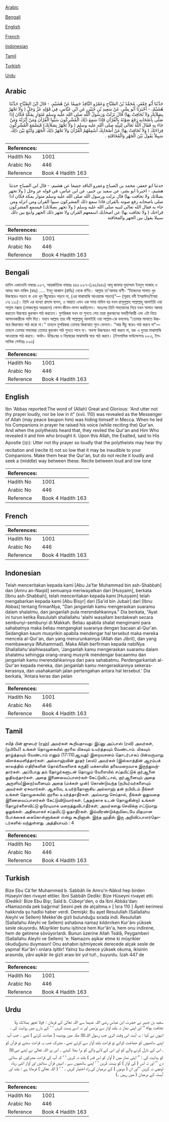 [Arabic](#arabic)

[Bengali](#bengali)

[English](#english)

[French](#french)

[Indonesian](#indonesian)

[Tamil](#tamil)

[Turkish](#turkish)

[Urdu](#urdu)

## Arabic


<div dir="rtl" lang="ar" style={{fontSize:'larger',backgroundColor:'#f8f9fa',padding:20}}>
حَدَّثَنَا أَبُو جَعْفَرٍ، مُحَمَّدُ بْنُ الصَّبَّاحِ وَعَمْرٌو النَّاقِدُ جَمِيعًا عَنْ هُشَيْمٍ، - قَالَ ابْنُ الصَّبَّاحِ حَدَّثَنَا هُشَيْمٌ، - أَخْبَرَنَا أَبُو بِشْرٍ، عَنْ سَعِيدِ بْنِ جُبَيْرٍ، عَنِ ابْنِ عَبَّاسٍ، فِي قَوْلِهِ عَزَّ وَجَلَّ ‏(‏ وَلاَ تَجْهَرْ بِصَلاَتِكَ وَلاَ تُخَافِتْ بِهَا‏)‏ قَالَ نَزَلَتْ وَرَسُولُ اللَّهِ صلى الله عليه وسلم مُتَوَارٍ بِمَكَّةَ فَكَانَ إِذَا صَلَّى بِأَصْحَابِهِ رَفَعَ صَوْتَهُ بِالْقُرْآنِ فَإِذَا سَمِعَ ذَلِكَ الْمُشْرِكُونَ سَبُّوا الْقُرْآنَ وَمَنْ أَنْزَلَهُ وَمَنْ جَاءَ بِهِ فَقَالَ اللَّهُ تَعَالَى لِنَبِيِّهِ صلى الله عليه وسلم ‏(‏ وَلاَ تَجْهَرْ بِصَلاَتِكَ‏)‏ فَيَسْمَعَ الْمُشْرِكُونَ قِرَاءَتَكَ ‏(‏ وَلاَ تُخَافِتْ بِهَا‏)‏ عَنْ أَصْحَابِكَ أَسْمِعْهُمُ الْقُرْآنَ وَلاَ تَجْهَرْ ذَلِكَ الْجَهْرَ وَابْتَغِ بَيْنَ ذَلِكَ سَبِيلاً يَقُولُ بَيْنَ الْجَهْرِ وَالْمُخَافَتَةِ ‏.‏
</div>
<div style={{backgroundColor:'#f8f9fa',padding:20, marginBottom: 10}}><table> <thead> <tr> <th>References:</th> <th></th> </tr> </thead> <tbody><tr><td>Hadith No</td><td>1001</td></tr><tr><td>Arabic No</td><td>446</td></tr><tr><td>Reference</td><td>Book 4 Hadith 163</td></tr></tbody></table></div>


<div dir="rtl" lang="ar" style={{fontSize:'larger',backgroundColor:'#f8f9fa',padding:20}}>
حدثنا ابو جعفر، محمد بن الصباح وعمرو الناقد جميعا عن هشيم، - قال ابن الصباح حدثنا هشيم، - اخبرنا ابو بشر، عن سعيد بن جبير، عن ابن عباس، في قوله عز وجل ( ولا تجهر بصلاتك ولا تخافت بها) قال نزلت ورسول الله صلى الله عليه وسلم متوار بمكة فكان اذا صلى باصحابه رفع صوته بالقران فاذا سمع ذلك المشركون سبوا القران ومن انزله ومن جاء به فقال الله تعالى لنبيه صلى الله عليه وسلم ( ولا تجهر بصلاتك) فيسمع المشركون قراءتك ( ولا تخافت بها) عن اصحابك اسمعهم القران ولا تجهر ذلك الجهر وابتغ بين ذلك سبيلا يقول بين الجهر والمخافتة
</div>
<div style={{backgroundColor:'#f8f9fa',padding:20, marginBottom: 10}}><table> <thead> <tr> <th>References:</th> <th></th> </tr> </thead> <tbody><tr><td>Hadith No</td><td>1001</td></tr><tr><td>Arabic No</td><td>446</td></tr><tr><td>Reference</td><td>Book 4 Hadith 163</td></tr></tbody></table></div>

## Bengali


<div dir="ltr" lang="bn" style={{fontSize:'larger',backgroundColor:'#f8f9fa',padding:20}}>
হাদিস একাডেমি নাম্বারঃ ৮৮৭, আন্তর্জাতিক নাম্বারঃ ৪৪৬ ৮৮৭-(১৪৫/৪৪৬) আবূ জাফার মুহাম্মাদ ইবনুস্ সাব্বাহ ও আমর আন নাকিদ (রহঃ) ..... ইবনু আব্বাস (রাযিঃ) থেকে বর্ণিত। আল্লাহ তা'আলার বাণী- “নিজেদের সালাত খুব উচ্চস্বরেও পড়বে না এবং খুব নীচুস্বরেও পড়বে না, (এর মাঝামাঝি আওয়াজে পড়বে)"— (সূরাহ বনী ইসরাঈল/ইসরা ১৭ঃ ১১০)। তিনি এর ব্যাখ্যা প্রসঙ্গে বলেন, এ আয়াত এমন এক সময় নাযিল হয় যখন রাসূলুল্লাহ সাল্লাল্লাহু আলাইহি ওয়া সাল্লাম মক্কায় (লোকচক্ষুর অন্তরালে) গোপন জীবন-যাপন করছিলেন। অতঃপর তিনি সাহাবাদের নিয়ে যখন সালাত আদায় করতেন উচ্চস্বরে কুরআন পাঠ করতেন। মুশরিকরা যখন তা শুনতে পেত তারা কুরআনের অবতীর্ণকারী এবং এটা নিয়ে আগমনকারীকে গালি দিত। মহান আল্লাহ তার নবী সাল্লাল্লাহু আলাইহি ওয়া সাল্লাম-কে বললেনঃ "তোমার সালাতে উচ্চস্বরে কিরাআত পাঠ করো না।" তাহলে মুশরিকরা তোমার কিরাআত শুনে ফেলবে। “আর নীচু স্বরেও পাঠ করবে না”— তাহলে তোমার সাহাবারা তোমার কুরআন পাঠ শুনতে পাবে না। অবশ্য উচ্চস্বরেও পাঠ করবে না, বরং এ দুয়ের মাঝামাঝি আওয়াজে পাঠ করবে। অর্থাৎ- উচ্চৈঃস্বর ও নিম্নস্বরের মাঝামাঝি স্বরে পাঠ করবে। (ইসলামিক ফাউন্ডেশনঃ ৮৮৩, ইসলামিক সেন্টারঃ ৮৯৬)
</div>
<div style={{backgroundColor:'#f8f9fa',padding:20, marginBottom: 10}}><table> <thead> <tr> <th>References:</th> <th></th> </tr> </thead> <tbody><tr><td>Hadith No</td><td>1001</td></tr><tr><td>Arabic No</td><td>446</td></tr><tr><td>Reference</td><td>Book 4 Hadith 163</td></tr></tbody></table></div>

## English


<div dir="ltr" lang="en" style={{fontSize:'larger',backgroundColor:'#f8f9fa',padding:20}}>
Ibn 'Abbas reported:The word of (Allah) Great and Glorious: 'And utter not thy prayer loudly, nor be low in it" (xvii. 110) was revealed as the Messenger of Allah (may peace beupon him) was hiding himself in Mecca. When he led his Companions in prayer he raised his voice (while reciting the) Qur'an. And when the polytheists heard that, they reviled the Qur'an and Him Who revealed it and him who brought it. Upon this Allah, the Exalted, said to His Apostle (ﷺ): Utter not thy prayer so loudly that the polytheists may hear thy recitation and (recite it) not so low that it may be inaudible to your Companions. Make them hear the Qur'an, but do not recite it loudly and seek a (middle) way between these. Recite between loud and low tone
</div>
<div style={{backgroundColor:'#f8f9fa',padding:20, marginBottom: 10}}><table> <thead> <tr> <th>References:</th> <th></th> </tr> </thead> <tbody><tr><td>Hadith No</td><td>1001</td></tr><tr><td>Arabic No</td><td>446</td></tr><tr><td>Reference</td><td>Book 4 Hadith 163</td></tr></tbody></table></div>

## French


<div dir="ltr" lang="fr" style={{fontSize:'larger',backgroundColor:'#f8f9fa',padding:20}}>

</div>
<div style={{backgroundColor:'#f8f9fa',padding:20, marginBottom: 10}}><table> <thead> <tr> <th>References:</th> <th></th> </tr> </thead> <tbody><tr><td>Hadith No</td><td>1001</td></tr><tr><td>Arabic No</td><td>446</td></tr><tr><td>Reference</td><td>Book 4 Hadith 163</td></tr></tbody></table></div>

## Indonesian


<div dir="ltr" lang="id" style={{fontSize:'larger',backgroundColor:'#f8f9fa',padding:20}}>
Telah menceritakan kepada kami [Abu Ja'far Muhammad bin ash-Shabbah] dan [Amru an-Naqid] semuanya meriwayatkan dari [Husyaim], berkata [Ibnu ash-Shabbah], telah menceritakan kepada kami [Husyaim] telah mengabarkan kepada kami [Abu Bisyr] dari [Sa'id bin Jubair] dari [Ibnu Abbas] tentang firmanNya, "Dan janganlah kamu mengeraskan suaramu dalam shalatmu, dan janganlah pula merendahkannya." Dia berkata, "Ayat ini turun ketika Rasululah shallallahu 'alaihi wasallam berdakwah secara sembunyi-sembunyi di Makkah. Beliau apabila shalat mengimami para sahabatnya maka beliau mengangkat suaranya dengan bacaan al-Qur'an. Sedangkan kaum musyrikin apabila mendengar hal tersebut maka mereka mencela al-Qur'an, dan yang menurunkannya (Allah dan Jibril), dan yang membawanya (Muhammad). Maka Allah berfirman kepada nabiNya Shallallahu'alaihiwasallam, 'Janganlah kamu mengeraskan suaramu dalam shalatmu sehingga orang-orang musyrik mendengar bacaanmu dan janganlah kamu merendahkannya dari para sahabatmu. Perdengarkanlah al-Qur'an kepada mereka, dan janganlah kamu mengeraskannya sekeras-kerasnya, dan usahakanlah jalan pertengahan antara hal tersebut.' Dia berkata, 'Antara keras dan pelan
</div>
<div style={{backgroundColor:'#f8f9fa',padding:20, marginBottom: 10}}><table> <thead> <tr> <th>References:</th> <th></th> </tr> </thead> <tbody><tr><td>Hadith No</td><td>1001</td></tr><tr><td>Arabic No</td><td>446</td></tr><tr><td>Reference</td><td>Book 4 Hadith 163</td></tr></tbody></table></div>

## Tamil


<div dir="ltr" lang="ta" style={{fontSize:'larger',backgroundColor:'#f8f9fa',padding:20}}>
சயீத் பின் ஜுபைர் (ரஹ்) அவர்கள் கூறியதாவது: இப்னு அப்பாஸ் (ரலி) அவர்கள், (நபியே!) உங்கள் தொழுகையில் குரலை மிகவும் உயர்த்தவும் வேண்டாம். மிகவும் தாழ்த்தவும் வேண்டாம் எனும் (17:110ஆவது) இறைவசனம் தொடர்பாகப் பின்வருமாறு விளக்கமளித்தார்கள்: அல்லாஹ்வின் தூதர் (ஸல்) அவர்கள் (இஸ்லாத்தின் ஆரம்பக் காலத்தில் எதிரிகளின் தொல்லைகளைக் கருதி) மக்காவில் தலைமறைவாக இருந்துவந்தார்கள். அப்போது தம் தோழர்களுடன் தொழும் வேளையில் சப்தமிட்டுக் குர்ஆனை ஓதிவந்தார்கள். அதை இணைவைப்பாளர்கள் கேட்டுவிட்டால், குர்ஆனையும் அதை அருளிய(இறை)வனையும் அதை (மக்கள் முன்) கொண்டுவந்த (நபிய)வர்களையும் அவர்கள் ஏசுவார்கள். ஆகவே, உயர்ந்தோனாகிய அல்லாஹ் தன் நபியிடம் நீங்கள் உங்கள் தொழுகையில் குரலை உயர்த்தாதீர்கள். அவ்வாறு செய்தால், நீங்கள் ஓதுவதை இணைவைப்பாளர்கள் கேட்டுவிடுவார்கள். (அதற்காக உடன் தொழுகின்ற) உங்கள் தோழர்களைவிட்டு ஒரேடியாக மறைத்துவிடாதீர்கள்; அவர்களது செவிக்கு எட்டுமாறு ஓதுங்கள். அதிகமாகச் சப்தமிட்டு ஓதாதீர்கள். இவ்விரண்டுக்குமிடையே மிதமான போக்கைக் கைகொள்ளுங்கள் என்று கூறினான். இந்த ஹதீஸ் இரு அறிவிப்பாளர்தொடர்களில் வந்துள்ளது. அத்தியாயம் : 4
</div>
<div style={{backgroundColor:'#f8f9fa',padding:20, marginBottom: 10}}><table> <thead> <tr> <th>References:</th> <th></th> </tr> </thead> <tbody><tr><td>Hadith No</td><td>1001</td></tr><tr><td>Arabic No</td><td>446</td></tr><tr><td>Reference</td><td>Book 4 Hadith 163</td></tr></tbody></table></div>

## Turkish


<div dir="ltr" lang="tr" style={{fontSize:'larger',backgroundColor:'#f8f9fa',padding:20}}>
Bize Ebu Câ'fer Muhammed b. Sabbâh ile Amru'n-Nâkıd hep birden Hüseyin'den rivayet ettiler. İbni Sabbâh Dediki: Bize Hüseyni rivayet etti. (Dediki): Bize Ebu Bişr, Saîd b. Cübeyr'den, o da İbni Abbâs'dan: «Namazında pek bağırma! Sesini pek de alçaltma.» [ İsra 110 ] Âyeti kerimesi hakkında şu hadîsi haber verdi. Demişki: Bu ayet Resulullah (Sallallahu Aleyhi ve Sellem) Mekke'de gizli bulunduğu sırada indi. Resulullah (Sallallahu Aleyhi ve Sellem) ashabına namaz kıldırırken Kur'ânı yüksek sesle okuyordu. Müşrikler bunu işitince hem Kur'ân'a, hem onu indirene, hem de getirene sövüyorlardı. Bunun üzerine Allah Teâlâ, Peygamberi (Sallallahu Aleyhi ve Sellem) 'e: Namazını aşikar etme ki müşrikler okuduğunu duymasın! Onu ashabın işitmiyecek derecede alçak sesle de yapma! Kur'ân'ı onlara işittir! Yalnız bu derece yüksek okuma, ikisinin arasında, yâni aşikâr ile gizli arası bir yol tut!., buyurdu. İzah 447 de
</div>
<div style={{backgroundColor:'#f8f9fa',padding:20, marginBottom: 10}}><table> <thead> <tr> <th>References:</th> <th></th> </tr> </thead> <tbody><tr><td>Hadith No</td><td>1001</td></tr><tr><td>Arabic No</td><td>446</td></tr><tr><td>Reference</td><td>Book 4 Hadith 163</td></tr></tbody></table></div>

## Urdu


<div dir="rtl" lang="ur" style={{fontSize:'larger',backgroundColor:'#f8f9fa',padding:20}}>
سعید بن جبیر نے حضرت ابن عباس رضی اللہ عنہما سے اللہ تعالیٰ کے فرمان : ﴿ولا تجهر بصلاتك ولا تخافت بها﴾ ’’ اور اپنی نماز نہ بلند آواز سے پڑھیں اور نہ اسے پست کریں ‘ ‘ کے بارے میں روایت کی ، انہوں نے کہا : یہ آیت اس وقت اتری جب رسول اللہﷺ مکہ میں پوشیدہ ( عبادت کرتے ) تھے ۔ جب آپ اپنے ساتھیوں کو جماعت کراتے تو قراءت بلند آواز سے کرتے تھے ، مشرک جب یہ قراءت سنتے تو قرآن کو ، اس کے نازل کرنے والے کو اور اس کے لانے والے کو برا بھلا کہتے ۔ اس پر اللہ تعالیٰ نے اپنے نبیﷺ کو ہدایت کی : ’’ اپنی نماز میں ( آواز کو اس قدر ) بلند نہ کریں ‘ ‘ کہ آپ کی قراءت مشرکوں کو سنائی دے ’’ اور نہ اس ( کی آواز ) کو پست کریں ‘ ‘ اپنے ساتھیوں سے ، انہیں قرآن سنائیں اور آواز اتنی زیاد اونچی نہ کریں ’’اور ان ( دونوں ) کے درمیان کی راہ اختیار کریں ۔ ‘ ‘ ( اللہ تعالیٰ ) فرماتا ہے : بلند اور آہستہ کے درمیان ( میں رہیں ۔)
</div>
<div style={{backgroundColor:'#f8f9fa',padding:20, marginBottom: 10}}><table> <thead> <tr> <th>References:</th> <th></th> </tr> </thead> <tbody><tr><td>Hadith No</td><td>1001</td></tr><tr><td>Arabic No</td><td>446</td></tr><tr><td>Reference</td><td>Book 4 Hadith 163</td></tr></tbody></table></div>